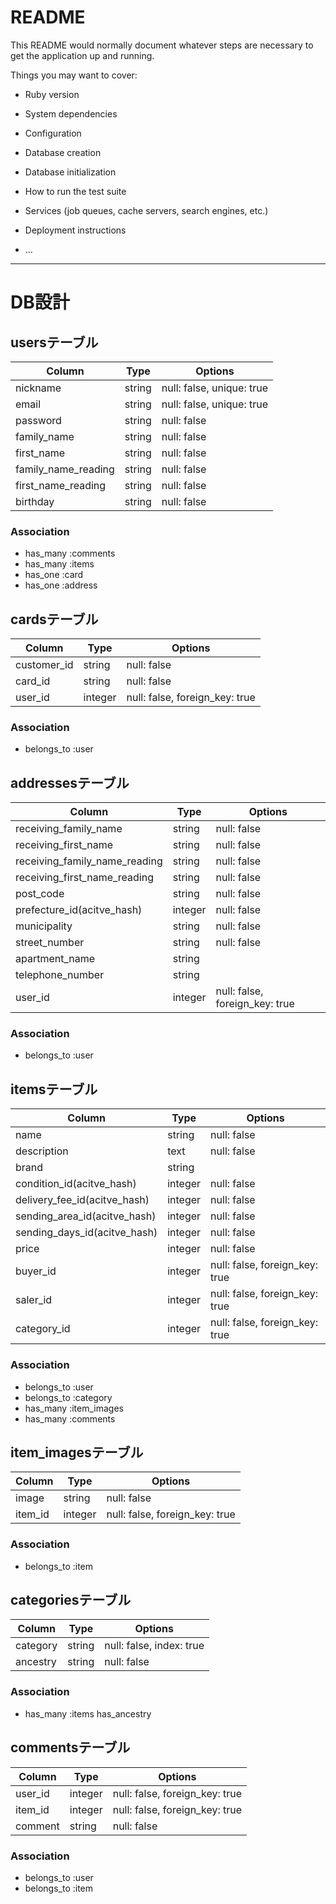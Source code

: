 # README

This README would normally document whatever steps are necessary to get the
application up and running.

Things you may want to cover:

* Ruby version

* System dependencies

* Configuration

* Database creation

* Database initialization

* How to run the test suite

* Services (job queues, cache servers, search engines, etc.)

* Deployment instructions

* ...

-------------------------------------------------------------------------------

# DB設計

## usersテーブル
|Column|Type|Options|
|------|----|-------|
|nickname|string|null: false, unique: true|              #ユーザー名（一意性）
|email|string|null: false, unique: true|                 #Eメール（一意性）
|password|string|null: false|                            #パスワード
|family_name|string|null: false|                         #苗字
|first_name|string|null: false|                          #名前
|family_name_reading|string|null: false|                 #苗字（ふりがな）
|first_name_reading|string|null: false|                  #名前（ふりがな）
|birthday|string|null: false|                            #生年月日

### Association
- has_many :comments
- has_many :items
- has_one :card
- has_one :address




## cardsテーブル
|Column|Type|Options|
|------|----|-------|
|customer_id|string|null: false|                          #payjpの顧客id
|card_id|string|null: false|                              #payjpのデフォルトカードid
|user_id|integer|null: false, foreign_key: true|          #usersテーブルのid

### Association
- belongs_to :user




## addressesテーブル
|Column|Type|Options|
|------|----|-------|
|receiving_family_name|string|null: false|                #苗字
|receiving_first_name|string|null: false|                 #名前
|receiving_family_name_reading|string|null: false|        #苗字（ふりがな）
|receiving_first_name_reading|string|null: false|         #名前（ふりがな）
|post_code|string|null: false|                            #郵便番号
|prefecture_id(acitve_hash)|integer|null: false|          #都道府県
|municipality|string|null: false|                         #市区町村
|street_number|string|null: false|                        #番地
|apartment_name|string||                                  #マンション名やビル名、部屋番号（任意）
|telephone_number|string||                                #電話番号は（任意）
|user_id|integer|null: false, foreign_key: true|          #usersテーブルのid

### Association
- belongs_to :user




## itemsテーブル
|Column|Type|Options|
|------|----|-------|
|name|string|null: false|                                 #商品名
|description|text|null: false|                            #商品説明
|brand|string||                                           #ブランド（任意）
|condition_id(acitve_hash)|integer|null: false|           #商品状態
|delivery_fee_id(acitve_hash)|integer|null: false|        #送料負担
|sending_area_id(acitve_hash)|integer|null: false|        #発送元地域
|sending_days_id(acitve_hash)|integer|null: false|        #発送日数
|price|integer|null: false|                               #価格
|buyer_id|integer|null: false, foreign_key: true|         #usersテーブルのid（購入者）
|saler_id|integer|null: false, foreign_key: true|         #usersテーブルのid（出品者）
|category_id|integer|null: false, foreign_key: true|      #categoriesテーブルのid

### Association
- belongs_to :user
- belongs_to :category
- has_many :item_images
- has_many :comments




## item_imagesテーブル
|Column|Type|Options|
|------|----|-------|
|image|string|null: false|                                #商品イメージ
|item_id|integer|null: false, foreign_key: true|          #itemsテーブルのid

### Association
- belongs_to :item




## categoriesテーブル
|Column|Type|Options|
|------|----|-------|
|category|string|null: false, index: true|               #カテゴリー名
|ancestry|string|null: false|                            #ancestry

### Association
- has_many :items
  has_ancestry




## commentsテーブル
|Column|Type|Options|
|------|----|-------|
|user_id|integer|null: false, foreign_key: true|         #usersテーブルのid
|item_id|integer|null: false, foreign_key: true|         #itemsテーブルのid
|comment|string|null: false|                             #コメント内容

### Association
- belongs_to :user
- belongs_to :item

